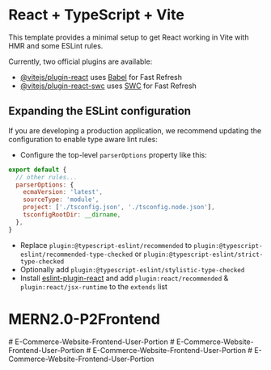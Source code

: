 # React + TypeScript + Vite

This template provides a minimal setup to get React working in Vite with HMR and some ESLint rules.

Currently, two official plugins are available:

- [@vitejs/plugin-react](https://github.com/vitejs/vite-plugin-react/blob/main/packages/plugin-react/README.md) uses [Babel](https://babeljs.io/) for Fast Refresh
- [@vitejs/plugin-react-swc](https://github.com/vitejs/vite-plugin-react-swc) uses [SWC](https://swc.rs/) for Fast Refresh

## Expanding the ESLint configuration

If you are developing a production application, we recommend updating the configuration to enable type aware lint rules:

- Configure the top-level `parserOptions` property like this:

```js
export default {
  // other rules...
  parserOptions: {
    ecmaVersion: 'latest',
    sourceType: 'module',
    project: ['./tsconfig.json', './tsconfig.node.json'],
    tsconfigRootDir: __dirname,
  },
}
```

- Replace `plugin:@typescript-eslint/recommended` to `plugin:@typescript-eslint/recommended-type-checked` or `plugin:@typescript-eslint/strict-type-checked`
- Optionally add `plugin:@typescript-eslint/stylistic-type-checked`
- Install [eslint-plugin-react](https://github.com/jsx-eslint/eslint-plugin-react) and add `plugin:react/recommended` & `plugin:react/jsx-runtime` to the `extends` list
# MERN2.0-P2Frontend
#   E - C o m m e r c e - W e b s i t e - F r o n t e n d - U s e r - P o r t i o n  
 #   E - C o m m e r c e - W e b s i t e - F r o n t e n d - U s e r - P o r t i o n  
 #   E - C o m m e r c e - W e b s i t e - F r o n t e n d - U s e r - P o r t i o n  
 #   E - C o m m e r c e - W e b s i t e - F r o n t e n d - U s e r - P o r t i o n  
 